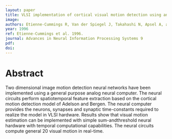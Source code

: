 ```yaml
---
layout: paper
title: VLSI implementation of cortical visual motion detection using an analog neural computer
image:
authors: Etienne-Cummings R, Van der Spiegel J, Takahashi N, Apsel A, and Mueller P.
year: 1996
ref: Etienne-Cummings et al. 1996.
journal: Advances in Neural Information Processing Systems 9
pdf:
doi:
---
```


# Abstract
Two dimensional image motion detection neural networks have been implemented using a general purpose analog neural computer. The neural circuits perform spatiotemporal feature extraction based on the cortical motion detection model of Adelson and Bergen. The neural computer provides the neurons, synapses and synaptic time-constants required to realize the model in VLSI hardware. Results show that visual motion estimation can be implemented with simple sum-andthreshold neural hardware with temporal computational capabilities. The neural circuits compute general 20 visual motion in real-time.
